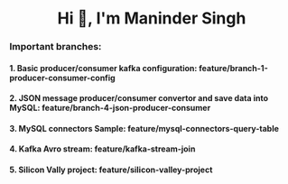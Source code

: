 <h1 align="center">Hi 👋, I'm Maninder Singh</h1>

<h3 align="left">Important branches:</h3>
<h4 align="left">1. Basic producer/consumer kafka configuration: feature/branch-1-producer-consumer-config</h4>
<h4 align="left">2. JSON message producer/consumer convertor and save data into MySQL: feature/branch-4-json-producer-consumer</h4>
<h4 align="left">3. MySQL connectors Sample: feature/mysql-connectors-query-table</h4>
<h4 align="left">4. Kafka Avro stream: feature/kafka-stream-join</h4>
<h4 align="left">5. Silicon Vally project: feature/silicon-valley-project</h4>
<p align="left">
</p>
